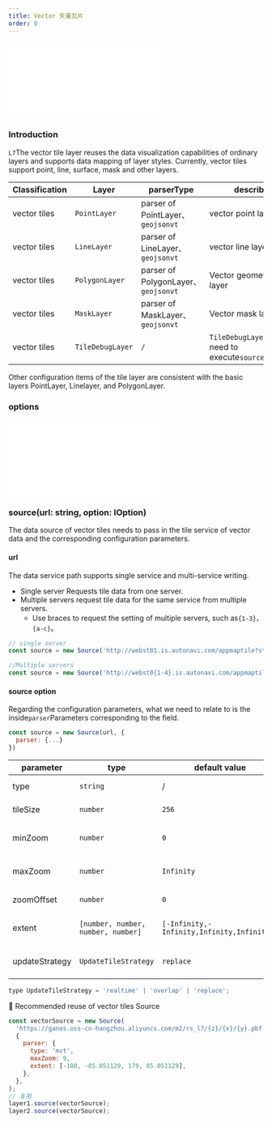 ```yaml
---
title: Vector 矢量瓦片
order: 0
---
```


<embed src="@/docs/api/common/style.md"></embed>

### Introduction

`L7`The vector tile layer reuses the data visualization capabilities of ordinary layers and supports data mapping of layer styles. Currently, vector tiles support point, line, surface, mask and other layers.

| Classification | Layer            | parserType                          | describe                                         |
| -------------- | ---------------- | ----------------------------------- | ------------------------------------------------ |
| vector tiles   | `PointLayer`     | parser of PointLayer、`geojsonvt`   | vector point layer                               |
| vector tiles   | `LineLayer`      | parser of LineLayer、`geojsonvt`    | vector line layer                                |
| vector tiles   | `PolygonLayer`   | parser of PolygonLayer、`geojsonvt` | Vector geometry layer                            |
| vector tiles   | `MaskLayer`      | parser of MaskLayer、`geojsonvt`    | Vector mask layer                                |
| vector tiles   | `TileDebugLayer` | `/`                                 | `TileDebugLayer`No need to execute`source`method |

Other configuration items of the tile layer are consistent with the basic layers PointLayer, Linelayer, and PolygonLayer.

### options

<embed src="@/docs/api/tile/common/options.en.md"></embed>

### source(url: string, option: IOption)

The data source of vector tiles needs to pass in the tile service of vector data and the corresponding configuration parameters.

#### url

The data service path supports single service and multi-service writing.

- Single server Requests tile data from one server.
- Multiple servers request tile data for the same service from multiple servers.
  - Use braces to request the setting of multiple servers, such as`{1-3}`、`{a-c}`。

```js
// single server
const source = new Source('http://webst01.is.autonavi.com/appmaptile?style=6&x={x}&y={y}&z={z}', {...})

//Multiple servers
const source = new Source('http://webst0{1-4}.is.autonavi.com/appmaptile?style=6&x={x}&y={y}&z={z}', {...} )
```

#### source option

Regarding the configuration parameters, what we need to relate to is the inside`parser`Parameters corresponding to the field.

```js
const source = new Source(url, {
  parser: {...}
})
```

| parameter      | type                               | default value                              | describe                           |
| -------------- | ---------------------------------- | ------------------------------------------ | ---------------------------------- |
| type           | `string`                           | /                                          | The fixed value is`mvt`            |
| tileSize       | `number`                           | `256`                                      | Requested tile size                |
| minZoom        | `number`                           | `0`                                        | Request the minimum level of tiles |
| maxZoom        | `number`                           | `Infinity`                                 | Request the maximum level of tiles |
| zoomOffset     | `number`                           | `0`                                        | Request tile level offset          |
| extent         | `[number, number, number, number]` | `[-Infinity,-Infinity,Infinity,Infinity,]` | Request the bounds of a tile       |
| updateStrategy | `UpdateTileStrategy`               | `replace`                                  | Tile replacement strategy          |

```js
type UpdateTileStrategy = 'realtime' | 'overlap' | 'replace';
```

🌟 Recommended reuse of vector tiles Source

```js
const vectorSource = new Source(
  'https://ganos.oss-cn-hangzhou.aliyuncs.com/m2/rs_l7/{z}/{x}/{y}.pbf',
  {
    parser: {
      type: 'mvt',
      maxZoom: 9,
      extent: [-180, -85.051129, 179, 85.051129],
    },
  },
);
// 复用
layer1.source(vectorSource);
layer2.source(vectorSource);
```
